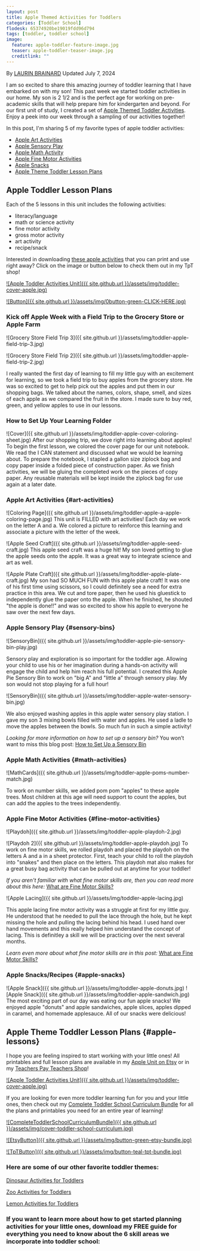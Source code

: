 ```yaml
---
layout: post
title: Apple Themed Activities for Toddlers
categories: [Toddler School]
flodesk: 65374920be19019fdd96d794
tags: [toddler, toddler school]
image:
  feature: apple-toddler-feature-image.jpg
  teaser: apple-toddler-teaser-image.jpg
  creditlink: ""
---
```

By [LAURIN BRAINARD](https://theprimarybrain.com/menu/about/) Updated July 7, 2024

I am so excited to share this amazing journey of toddler learning that I have embarked on with my son! This past week we started toddler activities in our home. My son is 2 1/2 and is the perfect age for working on pre-academic skills that will help prepare him for kindergarten and beyond. For our first unit of study, I created a set of [Apple Themed Toddler Activities](https://www.teacherspayteachers.com/Product/Apple-Themed-Toddler-Activities-Tot-School-Preschool-Curriculum-Lesson-Plans-4042753?utm_source=PB%20Blog&utm_campaign=Apple%20Toddler%20School%20Unit). Enjoy a peek into our week through a sampling of our activities together!

In this post, I'm sharing 5 of my favorite types of apple toddler activities:
- [Apple Art Activities](#art-activities)
- [Apple Sensory Play](#sensory-bins)
- [Apple Math Activity](#math-activities)
- [Apple Fine Motor Activities](#fine-motor-activities)
- [Apple Snacks](#apple-snacks)
- [Apple Theme Toddler Lesson Plans](#apple-lessons)

## Apple Toddler Lesson Plans
Each of the 5 lessons in this unit includes the following activities:
- literacy/language
- math or science activity
- fine motor activity
- gross motor activity
- art activity
- recipe/snack

Interested in downloading [these apple activities](https://www.teacherspayteachers.com/Product/Apple-Toddler-Activities-Curriculum-for-Fall-Preschool-Lesson-Plans-Theme-4042753?utm_source=PB%20Blog&utm_campaign=Apple%20Toddler%20Unit%20Cover) that you can print and use right away? Click on the image or button below to check them out in my TpT shop! 
 
[![Apple Toddler Activities Unit]({{ site.github.url }}/assets/img/toddler-cover-apple.jpg)](https://www.teacherspayteachers.com/Product/Apple-Toddler-Activities-Curriculum-for-Fall-Preschool-Lesson-Plans-Theme-4042753?utm_source=PB%20Blog&utm_campaign=Apple%20Toddler%20Unit%20Cover)
 
[![Button]({{ site.github.url }}/assets/img/0button-green-CLICK-HERE.jpg)](https://www.teacherspayteachers.com/Product/Apple-Toddler-Activities-Curriculum-for-Fall-Preschool-Lesson-Plans-Theme-4042753?utm_source=PB%20Blog&utm_campaign=Apple%20Toddler%20Unit%20Cover)

### Kick off Apple Week with a Field Trip to the Grocery Store or Apple Farm
![Grocery Store Field Trip 3]({{ site.github.url }}/assets/img/toddler-apple-field-trip-3.jpg)

![Grocery Store Field Trip 2]({{ site.github.url }}/assets/img/toddler-apple-field-trip-2.jpg)

I really wanted the first day of learning to fill my little guy with an excitement for learning, so we took a field trip to buy apples from the grocery store. He was so excited to get to help pick out the apples and put them in our shopping bags. We talked about the names, colors, shape, smell, and sizes of each apple as we compared the fruit in the store. I made sure to buy red, green, and yellow apples to use in our lessons.

### How to Set Up Your Learning Folder
![Cover]({{ site.github.url }}/assets/img/toddler-apple-cover-coloring-sheet.jpg)
After our shopping trip, we dove right into learning about apples! To begin the first lesson, we colored the cover page for our unit notebook. We read the I CAN statement and discussed what we would be learning about. To prepare the notebook, I stapled a gallon size ziplock bag and copy paper inside a folded piece of construction paper. As we finish activities, we will be gluing the completed work on the pieces of copy paper. Any reusable materials will be kept inside the ziplock bag for use again at a later date. 

### Apple Art Activities {#art-activities}  
![Coloring Page]({{ site.github.url }}/assets/img/toddler-apple-a-apple-coloring-page.jpg)
This unit is FILLED with art activities! Each day we work on the letter A and a. We colored a picture to reinforce this learning and associate a picture with the letter of the week. 

![Apple Seed Craft]({{ site.github.url }}/assets/img/toddler-apple-seed-craft.jpg)
This apple seed craft was a huge hit! My son loved getting to glue the apple seeds onto the apple. It was a great way to integrate science and art as well. 

![Apple Plate Craft]({{ site.github.url }}/assets/img/toddler-apple-plate-craft.jpg)
My son had SO MUCH FUN with this apple plate craft! It was one of his first time using scissors, so I could definitely see a need for extra practice in this area. We cut and tore paper, then he used his gluestick to independently glue the paper onto the apple. When he finished, he shouted "the apple is done!!" and was so excited to show his apple to everyone he saw over the next few days. 

### Apple Sensory Play {#sensory-bins}   
![SensoryBin]({{ site.github.url }}/assets/img/toddler-apple-pie-sensory-bin-play.jpg)

Sensory play and exploration is so important for the toddler age. Allowing your child to use his or her imagination during a hands-on activity will engage the child and help him reach his full potential. I created this Apple Pie Sensory Bin to work on "big A" and "little a" through sensory play. My son would not stop playing for a full hour! 

![SensoryBin]({{ site.github.url }}/assets/img/toddler-apple-water-sensory-bin.jpg)

We also enjoyed washing apples in this apple water sensory play station. I gave my son 3 mixing bowls filled with water and apples. He used a ladle to move the apples between the bowls. So much fun in such a simple activity!

_Looking for more information on how to set up a sensory bin?_  You won’t want to miss this blog post: [How to Set Up a Sensory Bin](https://theprimarybrain.com/preschool/2023/03/31/Setting-Up-A-Sensory-Bin) 

### Apple Math Activities {#math-activities}
![MathCards]({{ site.github.url }}/assets/img/toddler-apple-poms-number-match.jpg)

To work on number skills, we added pom pom "apples" to these apple trees. Most children at this age will need support to count the apples, but can add the apples to the trees independently. 

### Apple Fine Motor Activities {#fine-motor-activities}
![Playdoh]({{ site.github.url }}/assets/img/toddler-apple-playdoh-2.jpg)

![Playdoh 2]({{ site.github.url }}/assets/img/toddler-apple-playdoh.jpg)
To work on fine motor skills, we rolled playdoh and placed the playdoh on the letters A and a in a sheet protector. First, teach your child to roll the playdoh into "snakes" and then place on the letters. This playdoh mat also makes for a great busy bag activity that can be pulled out at anytime for your toddler!

_If you aren't familiar with what fine motor skills are, then you can read more about this here:_ [What are Fine Motor Skills?](https://theprimarybrain.com/fine%20motor%20skills/2024/01/25/What-Are-Fine-Motor-Skills/) 

![Apple Lacing]({{ site.github.url }}/assets/img/toddler-apple-lacing.jpg)

This apple lacing fine motor activity was a struggle at first for my little guy. He understood that he needed to pull the lace through the hole, but he kept missing the hole and pulling the lacing behind his head. I used hand over hand movements and this really helped him understand the concept of lacing. This is definitley a skill we will be practicing over the next several months. 

_Learn even more about what fine motor skills are in this post:_ [What are Fine Motor Skills?](https://theprimarybrain.com/fine%20motor%20skills/2024/01/25/What-Are-Fine-Motor-Skills/) 

### Apple Snacks/Recipes {#apple-snacks}
![Apple Snack]({{ site.github.url }}/assets/img/toddler-apple-donuts.jpg)
![Apple Snack]({{ site.github.url }}/assets/img/toddler-apple-sandwich.jpg)
The most exciting part of our day was eating our fun apple snacks! We enjoyed apple "donuts" and apple sandwiches, apple slices, apples dipped in caramel, and homemade applesauce. All of our snacks were delicious! 

## Apple Theme Toddler Lesson Plans {#apple-lessons}

I hope you are feeling inspired to start working with your little ones! All printables and full lesson plans are available in my [Apple Unit on Etsy](https://www.etsy.com/listing/956103440) or in my [Teachers Pay Teachers Shop](https://www.teacherspayteachers.com/Product/Apple-Themed-Toddler-Activities-Tot-School-Preschool-Curriculum-Lesson-Plans-4042753?utm_source=PB%20Blog&utm_campaign=Apple%20Toddler%20School%20Unit)! 

[![Apple Toddler Activities Unit]({{ site.github.url }}/assets/img/toddler-cover-apple.jpg)](https://www.teacherspayteachers.com/Product/Apple-Toddler-Activities-Curriculum-for-Fall-Preschool-Lesson-Plans-Theme-4042753?utm_source=PB%20Blog&utm_campaign=Apple%20Toddler%20Unit%20Cover)

If you are looking for even more toddler learning fun for you and your little ones, then check out my [Complete Toddler School Curriculum Bundle](https://www.teacherspayteachers.com/Product/The-Complete-Toddler-School-Curriculum-Preschool-Activities-Lesson-Plans-9277137?st=d4f10691f6220ae963d64a0926662e73&utm_source=PB%20BLOG&utm_campaign=Complete%20Toddler%20Bundle%20TextLink) for all the plans and printables you need for an entire year of learning!

[![CompleteToddlerSchoolCurriculumBundle]({{ site.github.url }}/assets/img/cover-toddler-school-curriculum.jpg)](https://www.teacherspayteachers.com/Product/The-Complete-Toddler-School-Curriculum-Preschool-Activities-Lesson-Plans-9277137?st=d4f10691f6220ae963d64a0926662e73&utm_source=PB%20BLOG&utm_campaign=Complete%20Toddler%20Bundle%20Cover)

[![EtsyButton]({{ site.github.url }}/assets/img/button-green-etsy-bundle.jpg)](https://theprimarybrain.etsy.com/listing/1575955240)

[![TpTButton]({{ site.github.url }}/assets/img/button-teal-tpt-bundle.jpg)](https://www.teacherspayteachers.com/Product/The-Complete-Toddler-School-Curriculum-Preschool-Activities-Lesson-Plans-9277137?st=d4f10691f6220ae963d64a0926662e73&utm_source=PB%20BLOG&utm_campaign=Complete%20Toddler%20Bundle%20Button)

### Here are some of our other favorite toddler themes: 

[Dinosaur Activities for Toddlers](https://theprimarybrain.com/toddler%20school/2021/01/08/Toddler-School-Dinosaur-Activities/) 

[Zoo Activities for Toddlers](https://theprimarybrain.com/toddler%20school/2020/03/08/Toddler-School-Curriculum-Zoo-Themed-Lessons/) 

[Lemon Activities for Toddlers](https://theprimarybrain.com/toddler%20school/2022/01/04/Lemon-Toddler-School-Activities/) 

### If you want to learn more about how to get started planning activities for your little ones, download my FREE guide for everything you need to know about the 6 skill areas we incorporate into toddler school: